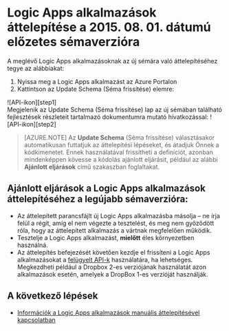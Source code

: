 <properties
    pageTitle="Logic Apps alkalmazások áttelepítése a 2015. 08. 01. dátumú előzetes sémaverzióra | Microsoft Azure App Service"
    description="Logic Apps alkalmazásait egyszerűen áttelepítheti a legújabb sémaverzióra. Csak kövesse az alábbi lépéseket."
    services="logic-apps"
    documentationCenter=""
    authors="MSFTMAN"
    manager="erikre"
    editor=""
    tags="connectors"/>

<tags
    ms.service="logic-apps"
    ms.workload="integration"
    ms.tgt_pltfrm="na"
    ms.devlang="na"
    ms.topic="get-started-article"
    ms.date="08/23/2016"
    ms.author="deonhe"/>

# Logic Apps alkalmazások áttelepítése a 2015. 08. 01. dátumú előzetes sémaverzióra

A meglévő Logic Apps alkalmazásoknak az új sémára való áttelepítéséhez tegye az alábbiakat:  
1. Nyissa meg a Logic Apps alkalmazást az Azure Portalon  
2. Kattintson az Update Schema (Séma frissítése) elemre:

 ![API-ikon][step1]   
Megjelenik az Update Schema (Séma frissítése) lap az új sémában található fejlesztések részleteit tartalmazó dokumentumra mutató hivatkozással: ![API-ikon][step2]

>[AZURE.NOTE] Az **Update Schema** (Séma frissítése) választásakor automatikusan futtatjuk az áttelepítési lépéseket, és átadjuk Önnek a kódkimenetet. Ennek használatával frissítheti a definíciót, azonban mindenképpen kövesse a kódolás ajánlott eljárásit, például az alábbi **Ajánlott eljárások** című szakaszban foglaltakat.

## Ajánlott eljárások a Logic Apps alkalmazások áttelepítéséhez a legújabb sémaverzióra:  

- Az áttelepített parancsfájlt új Logic Apps alkalmazásba másolja – ne írja felül a régit, amíg el nem végezte a tesztelést, és meg nem győződött róla, hogy az áttelepített alkalmazás a vártnak megfelelően működik.
- Tesztelje a Logic Apps alkalmazást, **mielőtt** éles környezetben használná.
- Az áttelepítés befejezését követően kezdje el frissíteni a Logic Apps alkalmazásokat a [felügyelt API-k](./apis-list.md) használatára, ha lehetséges. Megkezdheti például a Dropbox 2-es verziójának használatát azon alkalmazások esetén, amelyek a DropBox 1-es verzióját használják.


## A következő lépések
-  [Információk a Logic Apps alkalmazások manuális áttelepítésével kapcsolatban](../app-service-logic/app-service-logic-schema-2015-08-01.md)


<!--Icon references-->
[1. lépés]: ./media/connectors-schema-migration/migrateschema1.png
[2. lépés]: ./media/connectors-schema-migration/migrateschema2.png









<!--HONumber=sep16_HO1-->


